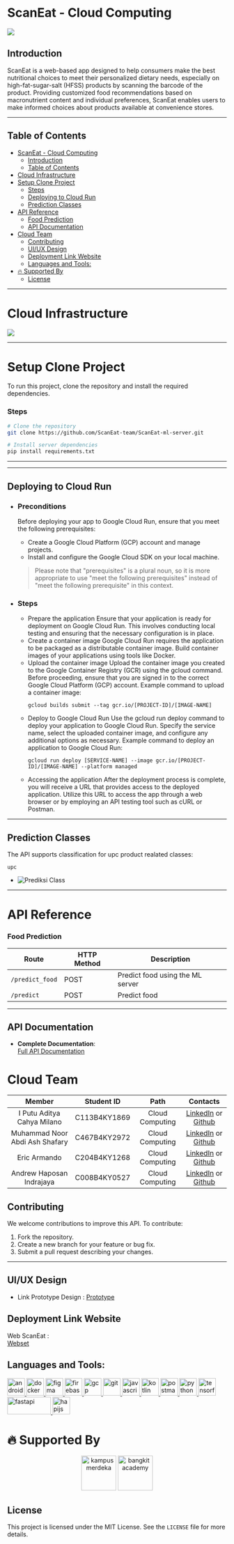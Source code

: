 # ScanEat - Cloud Computing
<img src="https://raw.githubusercontent.com/ScanEat-team/.github/8faa7ee51b00d1f5a86bec4a29b02d659291fb68/assets/Logo.png">

## Introduction

ScanEat is a web-based app designed to help consumers make the best nutritional choices to meet their personalized dietary needs, especially on high-fat-sugar-salt (HFSS) products by scanning the barcode of the product. Providing customized food recommendations based on macronutrient content and individual preferences, ScanEat enables users to make informed choices about products available at convenience stores.

---

## Table of Contents

- [ScanEat - Cloud Computing](#scaneat---cloud-computing)
  - [Introduction](#introduction)
  - [Table of Contents](#table-of-contents)
- [Cloud Infrastructure](#cloud-infrastructure)
- [Setup Clone Project](#setup-clone-project)
    - [Steps](#steps)
  - [Deploying to Cloud Run](#deploying-to-cloud-run)
  - [Prediction Classes](#prediction-classes)
- [API Reference](#api-reference)
    - [Food Prediction](#food-prediction)
  - [API Documentation](#api-documentation)
- [Cloud Team](#cloud-team)
  - [Contributing](#contributing)
  - [UI/UX Design](#uiux-design)
  - [Deployment Link Website](#deployment-link-website)
  - [Languages and Tools:](#languages-and-tools)
- [🔥 Supported By](#-supported-by)
  - [License](#license)

---

# Cloud Infrastructure

<img src="https://github.com/ScanEat-team/.github/blob/d9e6d90ac66e3c405f243abd1ec926fb9adfd140/assets/Google%20cloud%20Architeture.png">

---
# Setup Clone Project 
To run this project, clone the repository and install the required dependencies.

### Steps
```bash
# Clone the repository
git clone https://github.com/ScanEat-team/ScanEat-ml-server.git

# Install server dependencies
pip install requirements.txt

```
---

---
## Deploying to Cloud Run
- ### Preconditions
  Before deploying your app to Google Cloud Run, ensure that you meet the following prerequisites:
  - Create a Google Cloud Platform (GCP) account and manage projects.
  - Install and configure the Google Cloud SDK on your local machine.
    
  >  Please note that "prerequisites" is a plural noun, so it is more appropriate to use "meet the following prerequisites" instead of "meet the following prerequisite" in this context.

- ### Steps
  - Prepare the application
    Ensure that your application is ready for deployment on Google Cloud Run. This involves conducting local testing and ensuring that the necessary configuration is in place.
  - Create a container image
    Google Cloud Run requires the application to be packaged as a distributable container image. Build container images of your applications using tools like Docker.
  - Upload the container image
    Upload the container image you created to the Google Container Registry (GCR) using the gcloud command. Before proceeding, ensure that you are signed in to the correct Google Cloud Platform (GCP) account.
    Example command to upload a container image:
    ```
    gcloud builds submit --tag gcr.io/[PROJECT-ID]/[IMAGE-NAME]
    ```
  - Deploy to Google Cloud Run
    Use the gcloud run deploy command to deploy your application to Google Cloud Run. Specify the service name, select the uploaded container image, and configure any additional options as necessary.
    Example command to deploy an application to Google Cloud Run:
    ```
    gcloud run deploy [SERVICE-NAME] --image gcr.io/[PROJECT-ID]/[IMAGE-NAME] --platform managed
    ```
  - Accessing the application
    After the deployment process is complete, you will receive a URL that provides access to the deployed application. Utilize this URL to access the app through a web browser or by employing an API testing tool such as cURL or Postman.

---

## Prediction Classes

The API supports classification for upc product realated classes:

`upc`

- ![Prediksi Class](Asset/Prediksi.jpg)

---
# API Reference 

### Food Prediction 

| Route                           | HTTP Method | Description                                  |
|---------------------------------|-------------|----------------------------------------------|
| `/predict_food`                 | POST        | Predict food using the ML server             |
| `/predict`                      | POST        | Predict food                                 |

---
## API Documentation

- **Complete Documentation**:  
  [Full API Documentation](https://documenter.getpostman.com/view/40292260/2sAYHxmNxy)  

# Cloud Team

|Member|  Student ID  |Path|Contacts|
| :-----------------------------: | :----------: | :--------------:  | :--------------------------------------------------------------------------------------------------: |
|   I Putu Aditya Cahya Milano    | C113B4KY1869 | Cloud Computing    |      [LinkedIn](https://www.linkedin.com/in/) or [Github](https://github.com/AditMilano)          |
| Muhammad Noor Abdi Ash Shafary  | C467B4KY2972 | Cloud Computing   |       [LinkedIn](https://www.linkedin.com/in/aditmilano/) or [Github](https://github.com/)         |
|          Eric Armando           | C204B4KY1268 | Cloud Computing   |            [LinkedIn](https://www.linkedin.com/in/) or [Github](https://github.com/)               |
|    Andrew Haposan Indrajaya     | C008B4KY0527 | Cloud Computing  |              [LinkedIn](https://www.linkedin.com/in/) or [Github](https://github.com/)               |



## Contributing
We welcome contributions to improve this API. To contribute:
1. Fork the repository.
2. Create a new branch for your feature or bug fix.
3. Submit a pull request describing your changes.

---
## UI/UX Design

- Link Prototype Design : [Prototype](https://www.figma.com/design/j9dcfgEwXPNj7ceYi59o7b/Capstone-Design?node-id=473-282&t=bR4aZisyNGUu5y2v-1)

## Deployment Link Website

Web ScanEat :<br>
[Webset](https://scaneats-website-421390099984.asia-southeast2.run.app/index.html)


## Languages and Tools:
<p align="left"> <a href="https://developer.android.com" target="_blank" rel="noreferrer"> <img src="https://raw.githubusercontent.com/devicons/devicon/master/icons/android/android-original-wordmark.svg" alt="android" width="40" height="40"/> </a> <a href="https://www.docker.com/" target="_blank" rel="noreferrer"> <img src="https://raw.githubusercontent.com/devicons/devicon/master/icons/docker/docker-original-wordmark.svg" alt="docker" width="40" height="40"/> </a> <a href="https://www.figma.com/" target="_blank" rel="noreferrer"> <img src="https://www.vectorlogo.zone/logos/figma/figma-icon.svg" alt="figma" width="40" height="40"/> </a> <a href="https://firebase.google.com/" target="_blank" rel="noreferrer"> <img src="https://www.vectorlogo.zone/logos/firebase/firebase-icon.svg" alt="firebase" width="40" height="40"/> </a>  <a href="https://cloud.google.com" target="_blank" rel="noreferrer"> <img src="https://www.vectorlogo.zone/logos/google_cloud/google_cloud-icon.svg" alt="gcp" width="40" height="40"/> </a> <a href="https://git-scm.com/" target="_blank" rel="noreferrer"> <img src="https://www.vectorlogo.zone/logos/git-scm/git-scm-icon.svg" alt="git" width="40" height="40"/> </a> <a href="https://developer.mozilla.org/en-US/docs/Web/JavaScript" target="_blank" rel="noreferrer"> <img src="https://raw.githubusercontent.com/devicons/devicon/master/icons/javascript/javascript-original.svg" alt="javascript" width="40" height="40"/> </a> <a href="https://kotlinlang.org" target="_blank" rel="noreferrer"> <img src="https://www.vectorlogo.zone/logos/kotlinlang/kotlinlang-icon.svg" alt="kotlin" width="40" height="40"/> </a> <a href="https://postman.com" target="_blank" rel="noreferrer"> <img src="https://www.vectorlogo.zone/logos/getpostman/getpostman-icon.svg" alt="postman" width="40" height="40"/> </a> <a href="https://www.python.org" target="_blank" rel="noreferrer"> <img src="https://raw.githubusercontent.com/devicons/devicon/master/icons/python/python-original.svg" alt="python" width="40" height="40"/> </a> <a href="https://www.tensorflow.org" target="_blank" rel="noreferrer"> <img src="https://www.vectorlogo.zone/logos/tensorflow/tensorflow-icon.svg" alt="tensorflow" width="40" height="40"/> </a> <a href="https://fastapi.tiangolo.com" target="_blank" rel="noreferrer"> <img src="https://fastapi.tiangolo.com/img/logo-margin/logo-teal.png" alt="fastapi" width="100" height="40"/> </a> <a href="https://hapi.dev" target="_blank" rel="noreferrer"> <img src="https://avatars.githubusercontent.com/u/3774533?s=200&v=4" alt="hapijs" width="40" height="40"/> </a> </p>


# 🔥 Supported By


<div align="center">
  <img src="https://i.postimg.cc/Th8NFNLc/Kampus-Merdeka-MASTER.png" height="80" alt="kampus merdeka" style="margin-right: width:100px;"/>
  <img src="https://storage.googleapis.com/kampusmerdeka_kemdikbud_go_id/mitra/mitra_af66db2e-0997-4f52-9cc0-a14412eeeab9.png" height="80" alt="bangkit academy" style="margin-right:left0px;"/>
  
</div>

## License
This project is licensed under the MIT License. See the `LICENSE` file for more details.
